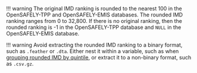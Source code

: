 !!! warning
    The original IMD ranking is rounded to the nearest 100 in the OpenSAFELY-TPP and OpenSAFELY-EMIS databases.
    The rounded IMD ranking ranges from 0 to 32,800.
    If there is no original ranking, then the rounded ranking is -1 in the OpenSAFELY-TPP database and `NULL` in the OpenSAFELY-EMIS database.

!!! warning
    Avoid extracting the rounded IMD ranking to a binary format, such as `.feather` or `.dta`.
    Either nest it within a variable,
    such as when [grouping rounded IMD by quintile](https://docs.opensafely.org/study-def-tricks/#grouping-imd-by-quintile),
    or extract it to a non-binary format, such as `.csv.gz`.

